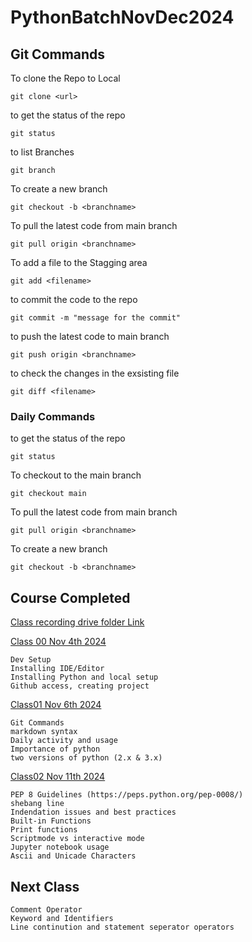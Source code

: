 # PythonBatchNovDec2024

## Git Commands 

To clone the Repo to Local 

    git clone <url>

to get the status of the repo 

    git status

to list Branches

    git branch 

To create a new branch 

    git checkout -b <branchname>

To pull the latest code from main branch

    git pull origin <branchname>

To add a file to the Stagging area 
    
    git add <filename>

to commit the code to the repo 

    git commit -m "message for the commit"

to push the latest code to main branch

    git push origin <branchname>

to check the changes in the exsisting file 

    git diff <filename>

### Daily Commands

to get the status of the repo 

    git status

To checkout to the main branch 

    git checkout main

To pull the latest code from main branch

    git pull origin <branchname>

To create a new branch

    git checkout -b <branchname>

## Course Completed

[Class recording drive folder Link](https://drive.google.com/drive/folders/1nz25v0dUyiwZf2bAFQ9OPtmbH3rCpu9E)

[Class 00 Nov 4th 2024]()
    
    Dev Setup
    Installing IDE/Editor
    Installing Python and local setup
    Github access, creating project

[Class01 Nov 6th 2024]()

    Git Commands
    markdown syntax
    Daily activity and usage 
    Importance of python
    two versions of python (2.x & 3.x) 

[Class02 Nov 11th 2024]()

    PEP 8 Guidelines (https://peps.python.org/pep-0008/)
    shebang line
    Indendation issues and best practices
    Built-in Functions
    Print functions 
    Scriptmode vs interactive mode 
    Jupyter notebook usage 
    Ascii and Unicade Characters 


## Next Class 

    Comment Operator 
    Keyword and Identifiers 
    Line continution and statement seperator operators 
